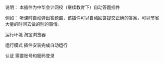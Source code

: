 
说明：
本插件为中华会计网校（继续教育下）自动答题插件

例如：
听课时自动弹出答题窗，该插件可以自动回答提交正确的答案，可以节省大量的时间去做的别的事情。

运行环境
淘宝浏览器

运行模式
插件安装完成自动运行

认证
需要账号和密码登录
